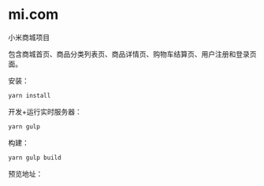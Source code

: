 # mi.com

小米商城项目

包含商城首页、商品分类列表页、商品详情页、购物车结算页、用户注册和登录页面。

安装：

```bash
yarn install
```

开发+运行实时服务器：

```bash
yarn gulp
```

构建：

```bash
yarn gulp build
```

预览地址：


